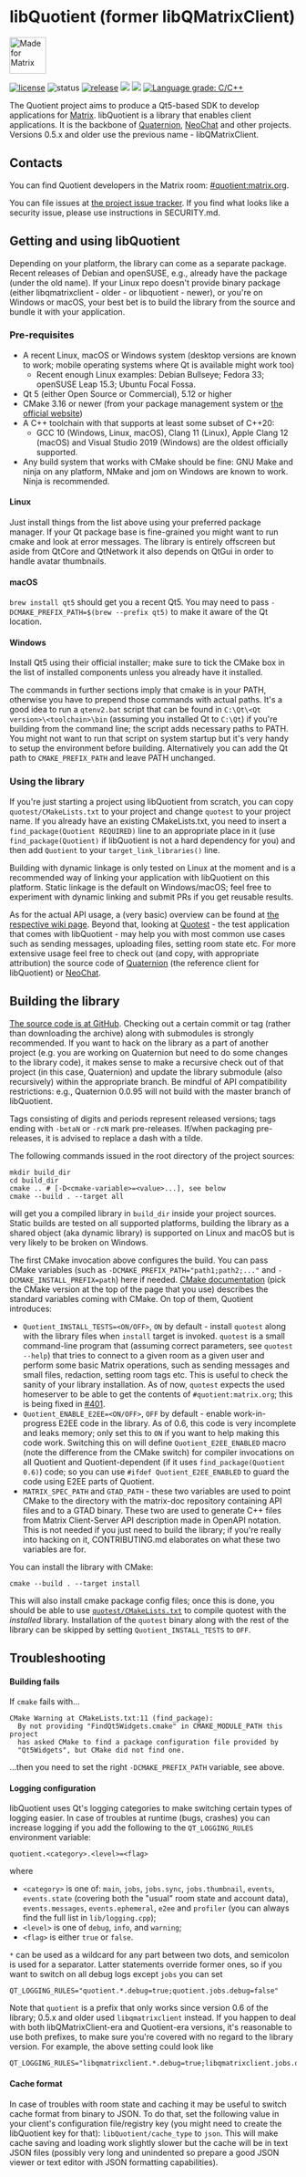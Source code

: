 # libQuotient (former libQMatrixClient)

<a href='https://matrix.org'><img src='https://matrix.org/docs/projects/images/made-for-matrix.png' alt='Made for Matrix' height=64 target=_blank /></a>

[![license](https://img.shields.io/github/license/quotient-im/libQuotient.svg)](https://github.com/quotient-im/libQuotient/blob/master/COPYING)
![status](https://img.shields.io/badge/status-beta-yellow.svg)
[![release](https://img.shields.io/github/release/quotient-im/libQuotient/all.svg)](https://github.com/quotient-im/libQuotient/releases/latest)
[![](https://img.shields.io/cii/percentage/1023.svg?label=CII%20best%20practices)](https://bestpractices.coreinfrastructure.org/projects/1023/badge)
![](https://img.shields.io/github/commit-activity/y/quotient-im/libQuotient.svg)
[![Language grade: C/C++](https://img.shields.io/lgtm/grade/cpp/g/quotient-im/libQuotient.svg?logo=lgtm&logoWidth=18)](https://lgtm.com/projects/g/quotient-im/libQuotient/context:cpp)

The Quotient project aims to produce a Qt5-based SDK to develop applications
for [Matrix](https://matrix.org). libQuotient is a library that enables client
applications. It is the backbone of
[Quaternion](https://github.com/quotient-im/Quaternion),
[NeoChat](https://matrix.org/docs/projects/client/neo-chat) and other projects.
Versions 0.5.x and older use the previous name - libQMatrixClient.

## Contacts
You can find Quotient developers in the Matrix room:
[#quotient:matrix.org](https://matrix.to/#/#quotient:matrix.org).

You can file issues at
[the project issue tracker](https://github.com/quotient-im/libQuotient/issues).
If you find what looks like a security issue, please use instructions
in SECURITY.md.

## Getting and using libQuotient
Depending on your platform, the library can come as a separate package.
Recent releases of Debian and openSUSE, e.g., already have the package
(under the old name). If your Linux repo doesn't provide binary package
(either libqmatrixclient - older - or libquotient - newer), or you're
on Windows or macOS, your best bet is to build the library from the source
and bundle it with your application.

### Pre-requisites
- A recent Linux, macOS or Windows system (desktop versions are known to work;
  mobile operating systems where Qt is available might work too)
  - Recent enough Linux examples: Debian Bullseye; Fedora 33; openSUSE Leap 15.3;
    Ubuntu Focal Fossa.
- Qt 5 (either Open Source or Commercial), 5.12 or higher
- CMake 3.16 or newer (from your package management system or
  [the official website](https://cmake.org/download/))
- A C++ toolchain with that supports at least some subset of C++20:
  - GCC 10 (Windows, Linux, macOS), Clang 11 (Linux), Apple Clang 12 (macOS)
    and Visual Studio 2019 (Windows) are the oldest officially supported.
- Any build system that works with CMake should be fine:
  GNU Make and ninja on any platform, NMake and jom on Windows are known to work.
  Ninja is recommended.

#### Linux
Just install things from the list above using your preferred package manager.
If your Qt package base is fine-grained you might want to run cmake and look
at error messages. The library is entirely offscreen but aside from QtCore and
QtNetwork it also depends on QtGui in order to handle avatar thumbnails.

#### macOS
`brew install qt5` should get you a recent Qt5. You may need to pass
`-DCMAKE_PREFIX_PATH=$(brew --prefix qt5)` to make it aware of the Qt location.

#### Windows
Install Qt5 using their official installer; make sure to tick the CMake box
in the list of installed components unless you already have it installed.

The commands in further sections imply that cmake is in your PATH, otherwise
you have to prepend those commands with actual paths. It's a good idea to run
a `qtenv2.bat` script that can be found in `C:\Qt\<Qt version>\<toolchain>\bin`
(assuming you installed Qt to `C:\Qt`) if you're building from the command line;
the script adds necessary paths to PATH. You might not want to run that script
on system startup but it's very handy to setup the environment before building.
Alternatively you can add the Qt path to `CMAKE_PREFIX_PATH` and leave PATH
unchanged.

### Using the library
If you're just starting a project using libQuotient from scratch, you can copy
`quotest/CMakeLists.txt` to your project and change `quotest` to your
project name. If you already have an existing CMakeLists.txt, you need to insert
a `find_package(Quotient REQUIRED)` line to an appropriate place in it (use
`find_package(Quotient)` if libQuotient is not a hard dependency for you) and
then add `Quotient` to your `target_link_libraries()` line.

Building with dynamic linkage is only tested on Linux at the moment and is
a recommended way of linking your application with libQuotient on this platform.
Static linkage is the default on Windows/macOS; feel free to experiment
with dynamic linking and submit PRs if you get reusable results.

As for the actual API usage, a (very basic) overview can be found at
[the respective wiki page](https://github.com/quotient-im/libQuotient/wiki/libQuotient-overview).
Beyond that, looking at [Quotest](quotest) - the test application that comes
with libQuotient - may help you with most common use cases such as sending
messages, uploading files, setting room state etc. For more extensive usage
feel free to check out (and copy, with appropriate attribution) the source code
of [Quaternion](https://github.com/quotient-im/Quaternion) (the reference client
for libQuotient) or [NeoChat](https://invent.kde.org/network/neochat).

## Building the library
[The source code is at GitHub](https://github.com/quotient-im/libQuotient).
Checking out a certain commit or tag (rather than downloading the archive)
along with submodules is strongly recommended. If you want to hack on
the library as a part of another project (e.g. you are working on Quaternion
but need to do some changes to the library code), it makes sense
to make a recursive check out of that project (in this case, Quaternion)
and update the library submodule (also recursively) within the appropriate
branch. Be mindful of API compatibility restrictions: e.g., Quaternion 0.0.95
will not build with the master branch of libQuotient.

Tags consisting of digits and periods represent released versions; tags ending
with `-betaN` or `-rcN` mark pre-releases. If/when packaging pre-releases,
it is advised to replace a dash with a tilde.

The following commands issued in the root directory of the project sources:
```shell script
mkdir build_dir
cd build_dir
cmake .. # [-D<cmake-variable>=<value>...], see below
cmake --build . --target all
```
will get you a compiled library in `build_dir` inside your project sources.
Static builds are tested on all supported platforms, building the library as
a shared object (aka dynamic library) is supported on Linux and macOS but is
very likely to be broken on Windows.

The first CMake invocation above configures the build. You can pass CMake
variables (such as `-DCMAKE_PREFIX_PATH="path1;path2;..."` and
`-DCMAKE_INSTALL_PREFIX=path`) here if needed.
[CMake documentation](https://cmake.org/cmake/help/latest/index.html)
(pick the CMake version at the top of the page that you use) describes
the standard variables coming with CMake. On top of them, Quotient introduces:
- `Quotient_INSTALL_TESTS=<ON/OFF>`, `ON` by default - install `quotest` along
  with the library files when `install` target is invoked. `quotest` is a small
  command-line program that (assuming correct parameters, see `quotest --help`)
  that tries to connect to a given room as a given user and perform some basic
  Matrix operations, such as sending messages and small files, redaction,
  setting room tags etc. This is useful to check the sanity of your library
  installation. As of now, `quotest` expects the used homeserver to be able
  to get the contents of `#quotient:matrix.org`; this is being fixed in
  [#401](https://github.com/quotient-im/libQuotient/issues/401).
- `Quotient_ENABLE_E2EE=<ON/OFF>`, `OFF` by default - enable work-in-progress
  E2EE code in the library. As of 0.6, this code is very incomplete and leaks
  memory; only set this to `ON` if you want to help making this code work.
  Switching this on will define `Quotient_E2EE_ENABLED` macro (note
  the difference from the CMake switch) for compiler invocations on all
  Quotient and Quotient-dependent (if it uses `find_package(Quotient 0.6)`)
  code; so you can use `#ifdef Quotient_E2EE_ENABLED` to guard the code using
  E2EE parts of Quotient.
- `MATRIX_SPEC_PATH` and `GTAD_PATH` - these two variables are used to point
  CMake to the directory with the matrix-doc repository containing API files
  and to a GTAD binary. These two are used to generate C++ files from Matrix
  Client-Server API description made in OpenAPI notation. This is not needed
  if you just need to build the library; if you're really into hacking on it,
  CONTRIBUTING.md elaborates on what these two variables are for.

You can install the library with CMake:
```shell script
cmake --build . --target install
```
This will also install cmake package config files; once this is done, you
should be able to use [`quotest/CMakeLists.txt`](quotest/CMakeLists.txt) to compile quotest
with the _installed_ library. Installation of the `quotest` binary
along with the rest of the library can be skipped
by setting `Quotient_INSTALL_TESTS` to `OFF`.

## Troubleshooting

#### Building fails

If `cmake` fails with...
```
CMake Warning at CMakeLists.txt:11 (find_package):
  By not providing "FindQt5Widgets.cmake" in CMAKE_MODULE_PATH this project
  has asked CMake to find a package configuration file provided by
  "Qt5Widgets", but CMake did not find one.
```
...then you need to set the right `-DCMAKE_PREFIX_PATH` variable, see above.

#### Logging configuration

libQuotient uses Qt's logging categories to make switching certain types of logging easier. In case of troubles at runtime (bugs, crashes) you can increase logging if you add the following to the `QT_LOGGING_RULES` environment variable:
```
quotient.<category>.<level>=<flag>
```
where
- `<category>` is one of: `main`, `jobs`, `jobs.sync`, `jobs.thumbnail`,
  `events`, `events.state` (covering both the "usual" room state and account
  data), `events.messages`, `events.ephemeral`, `e2ee` and `profiler` (you can
  always find the full list in `lib/logging.cpp`);
- `<level>` is one of `debug`, `info`, and `warning`;
- `<flag>` is either `true` or `false`.

`*` can be used as a wildcard for any part between two dots, and semicolon is used for a separator. Latter statements override former ones, so if you want to switch on all debug logs except `jobs` you can set
```shell script
QT_LOGGING_RULES="quotient.*.debug=true;quotient.jobs.debug=false"
```
Note that `quotient` is a prefix that only works since version 0.6 of
the library; 0.5.x and older used `libqmatrixclient` instead. If you happen
to deal with both libQMatrixClient-era and Quotient-era versions,
it's reasonable to use both prefixes, to make sure you're covered with no
regard to the library version. For example, the above setting could look like
```shell script
QT_LOGGING_RULES="libqmatrixclient.*.debug=true;libqmatrixclient.jobs.debug=false;quotient.*.debug=true;quotient.jobs.debug=false"
```

#### Cache format
In case of troubles with room state and caching it may be useful to switch
cache format from binary to JSON. To do that, set the following value in
your client's configuration file/registry key (you might need to create
the libQuotient key for that): `libQuotient/cache_type` to `json`.
This will make cache saving and loading work slightly slower but the cache
will be in text JSON files (possibly very long and unindented so prepare a good
JSON viewer or text editor with JSON formatting capabilities).
